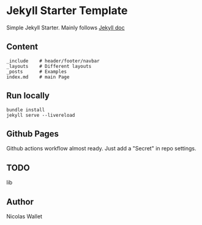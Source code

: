 # Jekyll Starter Template

Simple Jekyll Starter.
Mainly follows [Jekyll doc](https://jekyllrb.com/docs/)

## Content

```
_include    # header/footer/navbar
_layouts    # Different layouts
_posts      # Examples
index.md    # main Page
```

## Run locally

```
bundle install
jekyll serve --livereload
```

## Github Pages

Github actions workflow almost ready.
Just add a "Secret" in repo settings.

## TODO

lib

## Author

Nicolas Wallet
